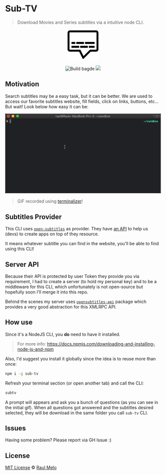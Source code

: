# Sub-TV

> Download Movies and Series subtitles via a intuitive node CLI.

<p align="center">
  <img src="media/logo.png" height="100" width="100" alt="Logo">
  <p align="center">
    <img src="https://github.com/raulfdm/subtv/workflows/Node%20CI/badge.svg" alt="Build bagde">
    <a href="https://david-dm.org/raulfdm/sub-tv" title="dependencies status">
    <img src="https://david-dm.org/raulfdm/sub-tv/status.svg"/></a>
  </p>
</p>

## Motivation

Search subtitles may be a easy task, but it can be better. We are used to access our favorite subtitles website, fill fields, click on links, buttons, etc... But wait! Look below how easy it can be:

<p align="center">
  <img src="media/cli-demo.gif" alt="CLI Demo">
</p>

> GIF recorded using [terminalizer](https://terminalizer.com/)!

## Subtitles Provider

This CLI uses [`open-subtitles`](https://www.opensubtitles.org/) as provider. They have [an API](https://trac.opensubtitles.org/projects/opensubtitles/wiki/XMLRPC) to help us (devs) to create apps on top of they resource.

It means whatever subtitle you can find in the website, you'll be able to find using this CLI!

## Server API

Because their API is protected by user Token they provide you via requirement, I had to create a server (to hold my personal key) and to be a middleware for this CLI, which unfortunately is not open-source but hopefully soon I'll merge it into this repo.

Behind the scenes my server uses [`opensubtitles-api`](https://www.npmjs.com/package/opensubtitles-api) package which provides a very good abstraction for this XMLRPC API.

## How use

Since it's a NodeJS CLI, you **do** need to have it installed.

> For more info: https://docs.npmjs.com/downloading-and-installing-node-js-and-npm

Also, I'd suggest you install it globally since the idea is to reuse more than once:

```bash
npm i -g sub-tv
```

Refresh your terminal section (or open another tab) and call the CLI:

```bash
subtv
```

A prompt will appears and ask you a bunch of questions (as you can see in the initial gif). When all questions got answered and the subtitles desired selected, they will be download in the same folder you call `sub-tv` CLI.

## Issues

Having some problem? Please report via GH Issue :)

## License

[MIT License](https://github.com/afonsopacifer/open-source-boilerplate/blob/master/LICENSE.md) © [Raul Melo](https://rauldemelo.com.br)
